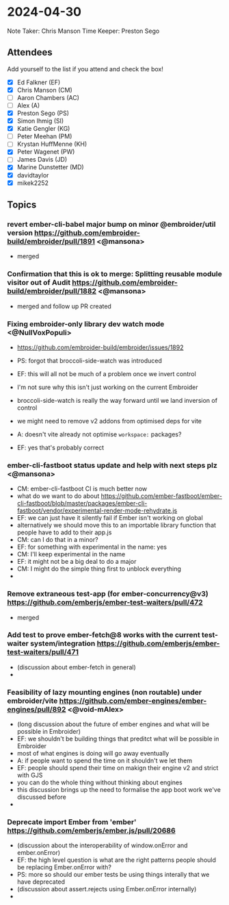 # 2024-04-30

Note Taker: Chris Manson
Time Keeper: Preston Sego

## Attendees

Add yourself to the list if you attend and check the box!

- [x] Ed Falkner (EF)
- [x] Chris Manson (CM)
- [ ] Aaron Chambers (AC)
- [ ] Alex (A)
- [x] Preston Sego (PS)
- [x] Simon Ihmig (SI)
- [x] Katie Gengler (KG)
- [ ] Peter Meehan (PM)
- [ ] Krystan HuffMenne (KH)
- [x] Peter Wagenet (PW)
- [ ] James Davis (JD)
- [x] Marine Dunstetter (MD)
- [x] davidtaylor
- [x] mikek2252 

## Topics

### revert ember-cli-babel major bump on minor @embroider/util version https://github.com/embroider-build/embroider/pull/1891  <@mansona> 

- merged 

### Confirmation that this is ok to merge: Splitting reusable module visitor out of Audit https://github.com/embroider-build/embroider/pull/1882 <@mansona>

- merged and follow up PR created

### Fixing embroider-only library dev watch mode <@NullVoxPopuli>

- https://github.com/embroider-build/embroider/issues/1892

- PS: forgot that broccoli-side-watch was introduced
- EF: this will all not be much of a problem once we invert control
- I'm not sure why this isn't just working on the current Embroider
- broccoli-side-watch is really the way forward until we land inversion of control
- we might need to remove v2 addons from optimised deps for vite
- A: doesn't vite already not optimise `workspace:` packages?
- EF: yes that's probably correct


### ember-cli-fastboot status update and help with next steps plz <@mansona>

- CM: ember-cli-fastboot CI is much better now
- what do we want to do about https://github.com/ember-fastboot/ember-cli-fastboot/blob/master/packages/ember-cli-fastboot/vendor/experimental-render-mode-rehydrate.js
- EF: we can just have it silently fail if Ember isn't working on global
- alternatively we should move this to an importable library function that people have to add to their app.js
- CM: can I do that in a minor? 
- EF: for something with experimental in the name: yes
- CM: I'll keep experimental in the name
- EF: it might not be a big deal to do a major
- CM: I might do the simple thing first to unblock everything
- 

### Remove extraneous test-app (for ember-concurrency@v3) https://github.com/emberjs/ember-test-waiters/pull/472

- merged

### Add test to prove ember-fetch@8 works with the current test-waiter system/integration https://github.com/emberjs/ember-test-waiters/pull/471

- (discussion about ember-fetch in general)
- 

### Feasibility of lazy mounting engines (non routable) under embroider/vite https://github.com/ember-engines/ember-engines/pull/892 <@void-mAlex>

- (long discussion about the future of ember engines and what will be possible in Embroider)
- EF: we shouldn't be building things that preditct what will be possible in Embroider
- most of what engines is doing will go away eventually
- A: if people want to spend the time on it shouldn't we let them
- EF: people should spend their time on makign their engine v2 and strict with GJS
- you can do the whole thing without thinking about engines
- this discussion brings up the need to formalise the app boot work we've discussed before
- 

### Deprecate import Ember from 'ember' https://github.com/emberjs/ember.js/pull/20686

- (discussion about the interoperability of window.onError and ember.onError)
- EF: the high level question is what are the right patterns people should be replacing Ember.onError with?
- PS: more so should our ember tests be using things interally that we have deprecated
- (discussion about assert.rejects using Ember.onError internally)
- 


